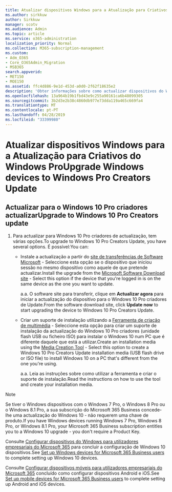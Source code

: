 ```yaml
---
title: Atualizar dispositivos Windows para a Atualização para Criativos do Windows Pro
ms.author: sirkkuw
author: Sirkkuw
manager: scotv
ms.audience: Admin
ms.topic: article
ms.service: o365-administration
localization_priority: Normal
ms.collection: M365-subscription-management
ms.custom:
- Adm_O365
- Core_O365Admin_Migration
- MSB365
search.appverid:
- MET150
- MOE150
ms.assetid: ffc4d886-9e1d-453d-a0d0-2f62f18635e2
description: 'Obter informações sobre como actualizar dispositivos do Windows para actualização do Windows 10 Pro criadores. '
ms.openlocfilehash: 13a964b19b1fbd43e9c255a90161ca6b48099305
ms.sourcegitcommit: 3b2d3e2b38c4860db977e73dda119a465c669fa4
ms.translationtype: MT
ms.contentlocale: pt-PT
ms.lasthandoff: 04/28/2019
ms.locfileid: "33399980"
---
```

# <a name="upgrade-windows-devices-to-windows-pro-creators-update"></a><span data-ttu-id="252a9-103">Atualizar dispositivos Windows para a Atualização para Criativos do Windows Pro</span><span class="sxs-lookup"><span data-stu-id="252a9-103">Upgrade Windows devices to Windows Pro Creators Update</span></span>

## <a name="upgrade-to-windows-10-pro-creators-update"></a><span data-ttu-id="252a9-104">Actualizar para o Windows 10 Pro criadores actualizar</span><span class="sxs-lookup"><span data-stu-id="252a9-104">Upgrade to Windows 10 Pro Creators update</span></span>
  
1. <span data-ttu-id="252a9-105">Para actualizar para Windows 10 Pro criadores de actualização, tem várias opções.</span><span class="sxs-lookup"><span data-stu-id="252a9-105">To upgrade to Windows 10 Pro Creators Update, you have several options.</span></span> <span data-ttu-id="252a9-106">É possível:</span><span class="sxs-lookup"><span data-stu-id="252a9-106">You can:</span></span>
    
    - <span data-ttu-id="252a9-107">Instale a actualização a partir do [site de transferências de Software Microsoft](https://go.microsoft.com/fwlink/?LinkID=836951 ) - Seleccione esta opção se o dispositivo que iniciou sessão no mesmo dispositivo como aquele de que pretende actualizar.</span><span class="sxs-lookup"><span data-stu-id="252a9-107">Install the upgrade from the [Microsoft Software Download site](https://go.microsoft.com/fwlink/?LinkID=836951 ) - Select this option if the device that you're logged in is on the same device as the one you want to update.</span></span>
    
      <span data-ttu-id="252a9-108">a.</span><span class="sxs-lookup"><span data-stu-id="252a9-108">a.</span></span> <span data-ttu-id="252a9-109">O software site para transferir, clique em **Actualizar agora** para iniciar a actualização do dispositivo para o Windows 10 Pro criadores de Update.</span><span class="sxs-lookup"><span data-stu-id="252a9-109">From the software download site, click **Update now** to start upgrading the device to Windows 10 Pro Creators Update.</span></span> 
    
     - <span data-ttu-id="252a9-110">Criar um suporte de instalação utilizando a [Ferramenta de criação de multimédia](https://go.microsoft.com/fwlink/?LinkID=836960) - Seleccione esta opção para criar um suporte de instalação da actualização do Windows 10 Pro criadores (unidade flash USB ou ficheiro ISO) para instalar o Windows 10 num PC que é diferente daquele que está a utilizar.</span><span class="sxs-lookup"><span data-stu-id="252a9-110">Create an installation media using the [Media Creation Tool](https://go.microsoft.com/fwlink/?LinkID=836960) - Select this option to create a Windows 10 Pro Creators Update installation media (USB flash drive or ISO file) to install Windows 10 on a PC that's different from the one you're using.</span></span>
    
        <span data-ttu-id="252a9-111">a.</span><span class="sxs-lookup"><span data-stu-id="252a9-111">a.</span></span> <span data-ttu-id="252a9-112">Leia as instruções sobre como utilizar a ferramenta e criar o suporte de instalação.</span><span class="sxs-lookup"><span data-stu-id="252a9-112">Read the instructions on how to use the tool and create your installation media.</span></span> 

> [!Note]
> <span data-ttu-id="252a9-113">Se tiver o Windows dispositivos com o Windows 7 Pro, o Windows 8 Pro ou o Windows 8.1 Pro, a sua subscrição do Microsoft 365 Business concede-lhe uma actualização do Windows 10 - não requerem uma chave de produto.</span><span class="sxs-lookup"><span data-stu-id="252a9-113">If you have Windows devices running Windows 7 Pro, Windows 8 Pro, or Windows 8.1 Pro, your Microsoft 365 Business subscription entitles you to a Windows 10 upgrade - you don't require a Product Key.</span></span>
    
<span data-ttu-id="252a9-114">Consulte [Configurar dispositivos do Windows para utilizadores empresariais do Microsoft 365](set-up-windows-devices.md) para concluir a configuração de Windows 10 dispositivos.</span><span class="sxs-lookup"><span data-stu-id="252a9-114">See [Set up Windows devices for Microsoft 365 Business users](set-up-windows-devices.md) to complete setting up Windows 10 devices.</span></span> 
  
<span data-ttu-id="252a9-115">Consulte [Configurar dispositivos móveis para utilizadores empresariais do Microsoft 365](set-up-mobile-devices.md) concluído como configurar dispositivos Android e iOS.</span><span class="sxs-lookup"><span data-stu-id="252a9-115">See [Set up mobile devices for Microsoft 365 Business users](set-up-mobile-devices.md) to complete setting up Android and iOS devices.</span></span> 
  
